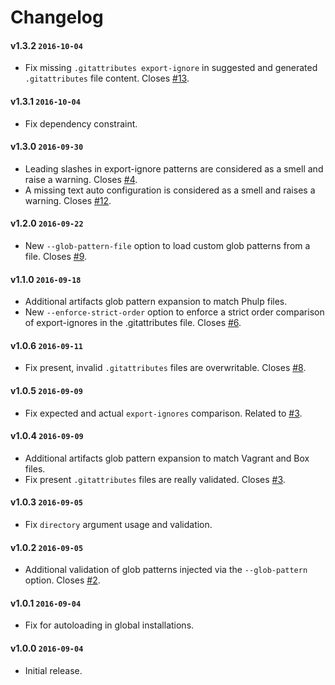 # Changelog

#### v1.3.2 `2016-10-04`
- Fix missing `.gitattributes export-ignore` in suggested and generated `.gitattributes` file content. Closes [#13](https://github.com/raphaelstolt/lean-package-validator/issues/13).

#### v1.3.1 `2016-10-04`
- Fix dependency constraint.

#### v1.3.0 `2016-09-30`
- Leading slashes in export-ignore patterns are considered as a smell and raise a warning. Closes [#4](https://github.com/raphaelstolt/lean-package-validator/issues/4).
- A missing text auto configuration is considered as a smell and raises a warning. Closes [#12](https://github.com/raphaelstolt/lean-package-validator/issues/12).

#### v1.2.0 `2016-09-22`
- New `--glob-pattern-file` option to load custom glob patterns from a file. Closes [#9](https://github.com/raphaelstolt/lean-package-validator/issues/9).

#### v1.1.0 `2016-09-18`
- Additional artifacts glob pattern expansion to match Phulp files.
- New `--enforce-strict-order` option to enforce a strict order comparison of export-ignores in the .gitattributes file. Closes [#6](https://github.com/raphaelstolt/lean-package-validator/issues/6).

#### v1.0.6 `2016-09-11`
- Fix present, invalid `.gitattributes` files are overwritable. Closes [#8](https://github.com/raphaelstolt/lean-package-validator/issues/8).

#### v1.0.5 `2016-09-09`
- Fix expected and actual `export-ignores` comparison. Related to [#3](https://github.com/raphaelstolt/lean-package-validator/issues/3).

#### v1.0.4 `2016-09-09`
- Additional artifacts glob pattern expansion to match Vagrant and Box files.
- Fix present `.gitattributes` files are really validated. Closes [#3](https://github.com/raphaelstolt/lean-package-validator/issues/3).

#### v1.0.3 `2016-09-05`
- Fix `directory` argument usage and validation.

#### v1.0.2 `2016-09-05`
- Additional validation of glob patterns injected via the `--glob-pattern` option. Closes [#2](https://github.com/raphaelstolt/lean-package-validator/issues/2).

#### v1.0.1 `2016-09-04`
- Fix for autoloading in global installations.

#### v1.0.0 `2016-09-04`
- Initial release.
